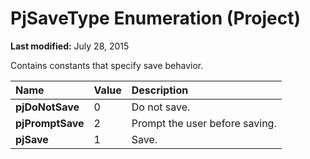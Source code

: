 
# PjSaveType Enumeration (Project)

 **Last modified:** July 28, 2015

Contains constants that specify save behavior.


|**Name**|**Value**|**Description**|
|:-----|:-----|:-----|
| **pjDoNotSave**|0|Do not save.|
| **pjPromptSave**|2|Prompt the user before saving.|
| **pjSave**|1|Save.|
